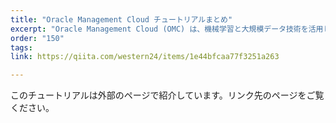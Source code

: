 ```yaml
---
title: "Oracle Management Cloud チュートリアルまとめ"
excerpt: "Oracle Management Cloud (OMC) は、機械学習と大規模データ技術を活用した次世代の統合モニタリング、管理、アナリティクス・クラウド・サービスです。このまとめページでは、OMCの構築に始まり、各種リソース(OS、ログ、Javaアプリ、OCIのインフラ、Oracle Databaseなど)を監視、管理する方法についての設定方法や使い方について説明しています。"
order: "150"
tags:
link: https://qiita.com/western24/items/1e44bfcaa77f3251a263

---
```

このチュートリアルは外部のページで紹介しています。リンク先のページをご覧ください。
